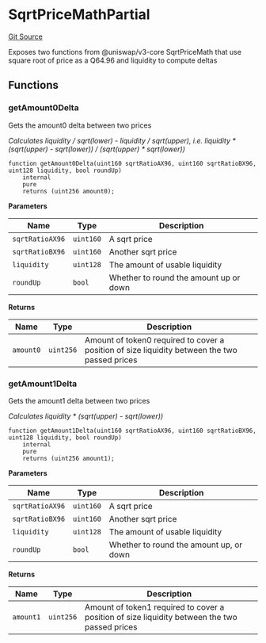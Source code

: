 # SqrtPriceMathPartial
[Git Source](https://github.com/KYRDTeam/ilo-contracts/blob/1de4d92cce6f0722e8736db455733703c706f30f/src/libraries/SqrtPriceMathPartial.sol)

Exposes two functions from @uniswap/v3-core SqrtPriceMath
that use square root of price as a Q64.96 and liquidity to compute deltas


## Functions
### getAmount0Delta

Gets the amount0 delta between two prices

*Calculates liquidity / sqrt(lower) - liquidity / sqrt(upper),
i.e. liquidity * (sqrt(upper) - sqrt(lower)) / (sqrt(upper) * sqrt(lower))*


```solidity
function getAmount0Delta(uint160 sqrtRatioAX96, uint160 sqrtRatioBX96, uint128 liquidity, bool roundUp)
    internal
    pure
    returns (uint256 amount0);
```
**Parameters**

|Name|Type|Description|
|----|----|-----------|
|`sqrtRatioAX96`|`uint160`|A sqrt price|
|`sqrtRatioBX96`|`uint160`|Another sqrt price|
|`liquidity`|`uint128`|The amount of usable liquidity|
|`roundUp`|`bool`|Whether to round the amount up or down|

**Returns**

|Name|Type|Description|
|----|----|-----------|
|`amount0`|`uint256`|Amount of token0 required to cover a position of size liquidity between the two passed prices|


### getAmount1Delta

Gets the amount1 delta between two prices

*Calculates liquidity * (sqrt(upper) - sqrt(lower))*


```solidity
function getAmount1Delta(uint160 sqrtRatioAX96, uint160 sqrtRatioBX96, uint128 liquidity, bool roundUp)
    internal
    pure
    returns (uint256 amount1);
```
**Parameters**

|Name|Type|Description|
|----|----|-----------|
|`sqrtRatioAX96`|`uint160`|A sqrt price|
|`sqrtRatioBX96`|`uint160`|Another sqrt price|
|`liquidity`|`uint128`|The amount of usable liquidity|
|`roundUp`|`bool`|Whether to round the amount up, or down|

**Returns**

|Name|Type|Description|
|----|----|-----------|
|`amount1`|`uint256`|Amount of token1 required to cover a position of size liquidity between the two passed prices|


